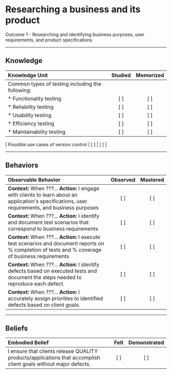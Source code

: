 # Researching a business and its product

Outcome 1 - Researching and identifying business purposes, user requirements, and product specifications

----------
## **Knowledge**


| Knowledge Unit   |      Studied      | Memorized |
|:-------------|:------------------:|:--------:|
| Common types of testing including the following: | | |
| * Functionality testing | [ ] | [ ]  |
| * Reliability testing     | [ ] | [ ]  |
| * Usability testing       | [ ] | [ ]  |
| * Efficiency testing      | [ ] | [ ]  |
| * Maintainability testing | [ ] | [ ]  |

| Possible use cases of version control |   [ ]   |   [ ] |



----------


## **Behaviors**

| Observable Behavior   |      Observed      | Mastered |
|:-------------|:------------------:|:--------:|
| **Context:** When ???... **Action:** I engage with clients to learn about an application's specifications, user requirements, and business purposes | [ ] | [ ]  |
| **Context:** When ???... **Action:** I identify and document test scenarios that correspond to business requirements |   [ ]   |   [ ]  |
| **Context:** When ???... **Action:** I execute test scenarios and document reports on % completion of tests and % coverage of business requirements | [ ] |    [ ] |
| **Context:** When ???... **Action:** I identify defects based on executed tests and document the steps needed to reproduce each defect. | [ ] |    [ ] |
| **Context:** When ???... **Action:** I accurately assign priorities to identified defects based on client goals. | [ ] |    [ ] |


----------


## **Beliefs**


| Embodied Belief   |      Felt      | Demonstrated |
|:-------------|:------------------:|:--------:|
| I ensure that clients release QUALITY products/applications that accomplish client goals without major defects. | [ ] | [ ]  |

